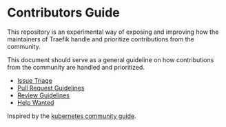# Contributors Guide

This repository is an experimental way of exposing and improving how the maintainers of Traefik handle and prioritize contributions from the community.

This document should serve as a general guideline on how contributions from the community are handled and prioritized.

* [Issue Triage](./issue_triage.md)
* [Pull Request Guidelines](./pr_guidelines.md)
* [Review Guidelines](./review_guidelines.md)
* [Help Wanted](./help_wanted.md)

Inspired by the [kubernetes community guide](https://github.com/kubernetes/community/tree/master/contributors/guide).
